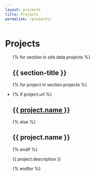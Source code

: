 ```yaml
---
layout: projects
title: Projects
permalink: /projects/
---
```


# Projects
<ul class="section-list">
  {% for section in site.data.projects %}
  <h2>{{ section-title }}</h2>
  
  {% for project in section.projects %}
    <li>
      <div class="project-block">
        {% if project.url %}
        <a rel="external" href="{{ project.url }}"><h2>{{ project.name }}</h2></a>
        {% else %}
          <h2>{{ project.name }}</h2>
        {% endif %}
        <p>{{ project.description }}</p>
      </div>
    </li>
  {% endfor %}
</ul>
